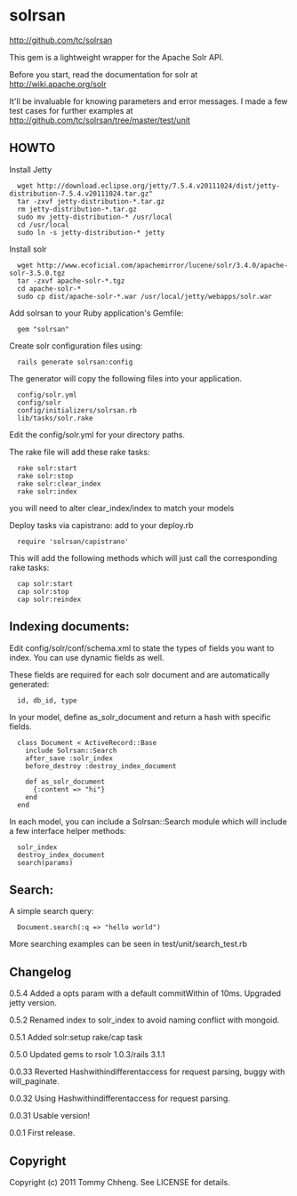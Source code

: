 # solrsan

http://github.com/tc/solrsan

This gem is a lightweight wrapper for the Apache Solr API.

Before you start, read the documentation for solr at http://wiki.apache.org/solr

It'll be invaluable for knowing parameters and error messages. 
I made a few test cases for further examples at http://github.com/tc/solrsan/tree/master/test/unit

## HOWTO
Install Jetty

```
  wget http://download.eclipse.org/jetty/7.5.4.v20111024/dist/jetty-distribution-7.5.4.v20111024.tar.gz"
  tar -zxvf jetty-distribution-*.tar.gz
  rm jetty-distribution-*.tar.gz
  sudo mv jetty-distribution-* /usr/local
  cd /usr/local
  sudo ln -s jetty-distribution-* jetty
```

Install solr

```
  wget http://www.ecoficial.com/apachemirror/lucene/solr/3.4.0/apache-solr-3.5.0.tgz
  tar -zxvf apache-solr-*.tgz
  cd apache-solr-*
  sudo cp dist/apache-solr-*.war /usr/local/jetty/webapps/solr.war
```

Add solrsan to your Ruby application's Gemfile:

```
  gem "solrsan"
```

Create solr configuration files using:

```
  rails generate solrsan:config
```

The generator will copy the following files into your application.

```
  config/solr.yml
  config/solr
  config/initializers/solrsan.rb
  lib/tasks/solr.rake
```

Edit the config/solr.yml for your directory paths.

The rake file will add these rake tasks:

```
  rake solr:start
  rake solr:stop
  rake solr:clear_index
  rake solr:index
```

you will need to alter clear_index/index to match your models

Deploy tasks via capistrano:
add to your deploy.rb

```
  require 'solrsan/capistrano'
```

This will add the following methods which will just call the
corresponding rake tasks:

```
  cap solr:start
  cap solr:stop
  cap solr:reindex
```

## Indexing documents:
Edit config/solr/conf/schema.xml to state the types of fields you want
to index. You can use dynamic fields as well.

These fields are required for each solr document and are automatically
generated:

```
  id, db_id, type
```

In your model, define as_solr_document and return a hash with specific fields.

```
  class Document < ActiveRecord::Base
    include Solrsan::Search
    after_save :solr_index
    before_destroy :destroy_index_document

    def as_solr_document
      {:content => "hi"}
    end
  end
```

In each model, you can include a Solrsan::Search module which will include a few interface helper methods:

```
  solr_index
  destroy_index_document
  search(params)
```

## Search:
A simple search query:

```
  Document.search(:q => "hello world")
```

More searching examples can be seen in test/unit/search_test.rb

## Changelog
0.5.4
Added a opts param with a default commitWithin of 10ms. Upgraded jetty
version.

0.5.2
Renamed index to solr_index to avoid naming conflict with mongoid.

0.5.1
Added solr:setup rake/cap task

0.5.0
Updated gems to rsolr 1.0.3/rails 3.1.1

0.0.33
Reverted Hashwithindifferentaccess for request parsing, buggy with will_paginate.

0.0.32
Using Hashwithindifferentaccess for request parsing.

0.0.31
Usable version!

0.0.1
First release.

## Copyright

Copyright (c) 2011 Tommy Chheng. See LICENSE for details.

